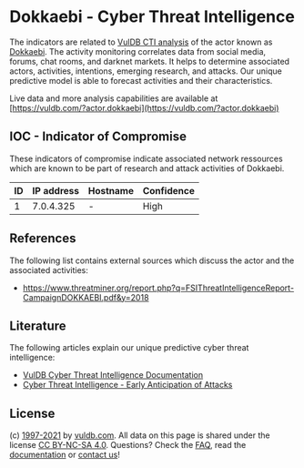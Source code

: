 # Dokkaebi - Cyber Threat Intelligence

The indicators are related to [VulDB CTI analysis](https://vuldb.com/?doc.cti) of the actor known as [Dokkaebi](https://vuldb.com/?actor.dokkaebi). The activity monitoring correlates data from social media, forums, chat rooms, and darknet markets. It helps to determine associated actors, activities, intentions, emerging research, and attacks. Our unique predictive model is able to forecast activities and their characteristics.

Live data and more analysis capabilities are available at [https://vuldb.com/?actor.dokkaebi](https://vuldb.com/?actor.dokkaebi)

## IOC - Indicator of Compromise

These indicators of compromise indicate associated network ressources which are known to be part of research and attack activities of Dokkaebi.

ID | IP address | Hostname | Confidence
-- | ---------- | -------- | ----------
1 | 7.0.4.325 | - | High

## References

The following list contains external sources which discuss the actor and the associated activities:

* https://www.threatminer.org/report.php?q=FSIThreatIntelligenceReport-CampaignDOKKAEBI.pdf&y=2018

## Literature

The following articles explain our unique predictive cyber threat intelligence:

* [VulDB Cyber Threat Intelligence Documentation](https://vuldb.com/?doc.cti)
* [Cyber Threat Intelligence - Early Anticipation of Attacks](https://www.scip.ch/en/?labs.20201022)

## License

(c) [1997-2021](https://vuldb.com/?doc.changelog) by [vuldb.com](https://vuldb.com/?doc.about). All data on this page is shared under the license [CC BY-NC-SA 4.0](https://creativecommons.org/licenses/by-nc-sa/4.0/). Questions? Check the [FAQ](https://vuldb.com/?doc.faq), read the [documentation](https://vuldb.com/?doc) or [contact us](https://vuldb.com/?contact)!
